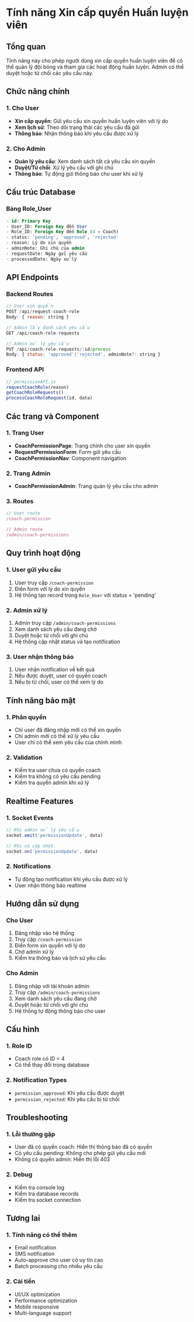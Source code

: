 # Tính năng Xin cấp quyền Huấn luyện viên

## Tổng quan

Tính năng này cho phép người dùng xin cấp quyền huấn luyện viên để có thể quản lý đội bóng và tham gia các hoạt động huấn luyện. Admin có thể duyệt hoặc từ chối các yêu cầu này.

## Chức năng chính

### 1. Cho User
- **Xin cấp quyền**: Gửi yêu cầu xin quyền huấn luyện viên với lý do
- **Xem lịch sử**: Theo dõi trạng thái các yêu cầu đã gửi
- **Thông báo**: Nhận thông báo khi yêu cầu được xử lý

### 2. Cho Admin
- **Quản lý yêu cầu**: Xem danh sách tất cả yêu cầu xin quyền
- **Duyệt/Từ chối**: Xử lý yêu cầu với ghi chú
- **Thông báo**: Tự động gửi thông báo cho user khi xử lý

## Cấu trúc Database

### Bảng Role_User
```sql
- id: Primary Key
- User_ID: Foreign Key đến User
- Role_ID: Foreign Key đến Role (4 = Coach)
- status: 'pending', 'approved', 'rejected'
- reason: Lý do xin quyền
- adminNote: Ghi chú của admin
- requestDate: Ngày gửi yêu cầu
- processedDate: Ngày xử lý
```

## API Endpoints

### Backend Routes
```javascript
// User xin quyền
POST /api/request-coach-role
Body: { reason: string }

// Admin lấy danh sách yêu cầu
GET /api/coach-role-requests

// Admin xử lý yêu cầu
PUT /api/coach-role-requests/:id/process
Body: { status: 'approved'|'rejected', adminNote?: string }
```

### Frontend API
```javascript
// permissionAPI.js
requestCoachRole(reason)
getCoachRoleRequests()
processCoachRoleRequest(id, data)
```

## Các trang và Component

### 1. Trang User
- **CoachPermissionPage**: Trang chính cho user xin quyền
- **RequestPermissionForm**: Form gửi yêu cầu
- **CoachPermissionNav**: Component navigation

### 2. Trang Admin
- **CoachPermissionAdmin**: Trang quản lý yêu cầu cho admin

### 3. Routes
```javascript
// User route
/coach-permission

// Admin route
/admin/coach-permissions
```

## Quy trình hoạt động

### 1. User gửi yêu cầu
1. User truy cập `/coach-permission`
2. Điền form với lý do xin quyền
3. Hệ thống tạo record trong `Role_User` với status = 'pending'

### 2. Admin xử lý
1. Admin truy cập `/admin/coach-permissions`
2. Xem danh sách yêu cầu đang chờ
3. Duyệt hoặc từ chối với ghi chú
4. Hệ thống cập nhật status và tạo notification

### 3. User nhận thông báo
1. User nhận notification về kết quả
2. Nếu được duyệt, user có quyền coach
3. Nếu bị từ chối, user có thể xem lý do

## Tính năng bảo mật

### 1. Phân quyền
- Chỉ user đã đăng nhập mới có thể xin quyền
- Chỉ admin mới có thể xử lý yêu cầu
- User chỉ có thể xem yêu cầu của chính mình

### 2. Validation
- Kiểm tra user chưa có quyền coach
- Kiểm tra không có yêu cầu pending
- Kiểm tra quyền admin khi xử lý

## Realtime Features

### 1. Socket Events
```javascript
// Khi admin xử lý yêu cầu
socket.emit('permissionUpdate', data)

// Khi có cập nhật
socket.on('permissionUpdate', data)
```

### 2. Notifications
- Tự động tạo notification khi yêu cầu được xử lý
- User nhận thông báo realtime

## Hướng dẫn sử dụng

### Cho User
1. Đăng nhập vào hệ thống
2. Truy cập `/coach-permission`
3. Điền form xin quyền với lý do
4. Chờ admin xử lý
5. Kiểm tra thông báo và lịch sử yêu cầu

### Cho Admin
1. Đăng nhập với tài khoản admin
2. Truy cập `/admin/coach-permissions`
3. Xem danh sách yêu cầu đang chờ
4. Duyệt hoặc từ chối với ghi chú
5. Hệ thống tự động thông báo cho user

## Cấu hình

### 1. Role ID
- Coach role có ID = 4
- Có thể thay đổi trong database

### 2. Notification Types
- `permission_approved`: Khi yêu cầu được duyệt
- `permission_rejected`: Khi yêu cầu bị từ chối

## Troubleshooting

### 1. Lỗi thường gặp
- User đã có quyền coach: Hiển thị thông báo đã có quyền
- Có yêu cầu pending: Không cho phép gửi yêu cầu mới
- Không có quyền admin: Hiển thị lỗi 403

### 2. Debug
- Kiểm tra console log
- Kiểm tra database records
- Kiểm tra socket connection

## Tương lai

### 1. Tính năng có thể thêm
- Email notification
- SMS notification
- Auto-approve cho user có uy tín cao
- Batch processing cho nhiều yêu cầu

### 2. Cải tiến
- UI/UX optimization
- Performance optimization
- Mobile responsive
- Multi-language support 